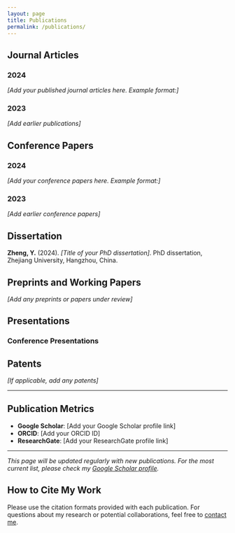 ```yaml
---
layout: page
title: Publications
permalink: /publications/
---
```


## Journal Articles

### 2024

*[Add your published journal articles here. Example format:]*


### 2023

*[Add earlier publications]*

## Conference Papers

### 2024

*[Add your conference papers here. Example format:]*

### 2023

*[Add earlier conference papers]*

## Dissertation

**Zheng, Y.** (2024). *[Title of your PhD dissertation]*. PhD dissertation, Zhejiang University, Hangzhou, China.

## Preprints and Working Papers

*[Add any preprints or papers under review]*


## Presentations

### Conference Presentations


## Patents

*[If applicable, add any patents]*

---

## Publication Metrics

- **Google Scholar**: [Add your Google Scholar profile link]
- **ORCID**: [Add your ORCID ID]
- **ResearchGate**: [Add your ResearchGate profile link]

---

*This page will be updated regularly with new publications. For the most current list, please check my [Google Scholar profile](https://scholar.google.com/citations?user=YOUR_ID).*

## How to Cite My Work

Please use the citation formats provided with each publication. For questions about my research or potential collaborations, feel free to [contact me](/contact/).
